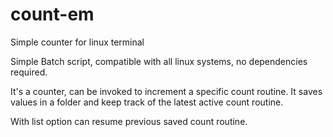 # count-em
Simple counter for linux terminal

Simple Batch script, compatible with all linux systems, no dependencies required.

It's a counter, can be invoked to increment a specific count routine.
It saves values in a folder and keep track of the latest active count routine.

With list option can resume previous saved count routine.

